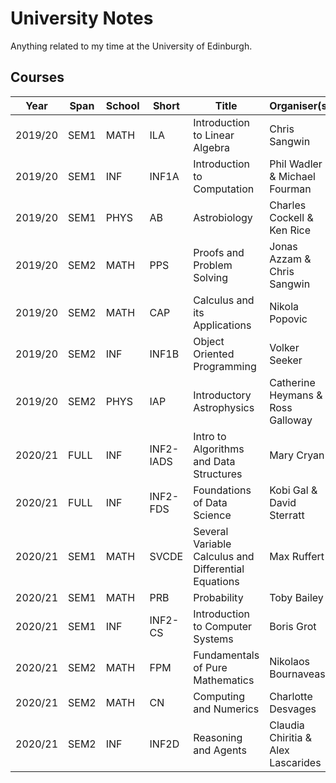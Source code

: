 # University Notes

Anything related to my time at the University of Edinburgh.

## Courses

Year    | Span     | School | Short     | Title                                               | Organiser(s)                       | Mark | Grade | ECTS
--------|----------|--------|-----------|-----------------------------------------------------|------------------------------------|------|-------|------
2019/20 | SEM1     | MATH   | ILA       | Introduction to Linear Algebra                      | Chris Sangwin                      | 96   | A1    | 10
2019/20 | SEM1     | INF    | INF1A     | Introduction to Computation                         | Phil Wadler & Michael Fourman      | 83   | A2    | 10
2019/20 | SEM1     | PHYS   | AB        | Astrobiology                                        | Charles Cockell & Ken Rice         | 82   | A2    | 10
2019/20 | SEM2     | MATH   | PPS       | Proofs and Problem Solving                          | Jonas Azzam & Chris Sangwin        | 100  | P     | 10
2019/20 | SEM2     | MATH   | CAP       | Calculus and its Applications                       | Nikola Popovic                     | 99   | P     | 10
2019/20 | SEM2     | INF    | INF1B     | Object Oriented Programming                         | Volker Seeker                      | 82   | A2    | 10
2019/20 | SEM2     | PHYS   | IAP       | Introductory Astrophysics                           | Catherine Heymans & Ross Galloway  | 62   | B     | 10
2020/21 | FULL     | INF    | INF2-IADS | Intro to Algorithms and Data Structures             | Mary Cryan                         |      |       | 10
2020/21 | FULL     | INF    | INF2-FDS  | Foundations of Data Science                         | Kobi Gal & David Sterratt          |      |       | 10
2020/21 | SEM1     | MATH   | SVCDE     | Several Variable Calculus and Differential Equations| Max Ruffert                        | 87   | A2    | 10
2020/21 | SEM1     | MATH   | PRB       | Probability                                         | Toby Bailey                        | 86   | A2    |  5
2020/21 | SEM1     | INF    | INF2-CS   | Introduction to Computer Systems                    | Boris Grot                         | 96   | A1    | 10
2020/21 | SEM2     | MATH   | FPM       | Fundamentals of Pure Mathematics                    | Nikolaos Bournaveas                |      |       | 10
2020/21 | SEM2     | MATH   | CN        | Computing and Numerics                              | Charlotte Desvages                 |      |       |  5
2020/21 | SEM2     | INF    | INF2D     | Reasoning and Agents                                | Claudia Chiritia & Alex Lascarides |      |       | 10
